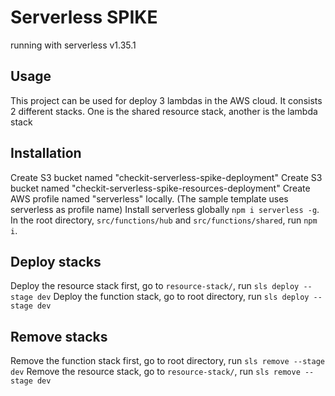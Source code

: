 # Serverless SPIKE

running with serverless v1.35.1

## Usage

This project can be used for deploy 3 lambdas in the AWS cloud. It consists 2 different stacks. One is the shared resource stack, another is the lambda stack

## Installation

Create S3 bucket named "checkit-serverless-spike-deployment"
Create S3 bucket named "checkit-serverless-spike-resources-deployment"
Create AWS profile named "serverless" locally. (The sample template uses serverless as profile name)
Install serverless globally `npm i serverless -g`.
In the root directory, `src/functions/hub` and `src/functions/shared`, run `npm i`.

## Deploy stacks

Deploy the resource stack first, go to `resource-stack/`, run `sls deploy --stage dev`
Deploy the function stack, go to root directory, run `sls deploy --stage dev`

## Remove stacks

Remove the function stack first, go to root directory, run `sls remove --stage dev`
Remove the resource stack, go to `resource-stack/`, run `sls remove --stage dev`
